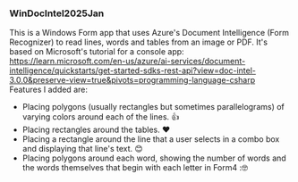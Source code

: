 ### WinDocIntel2025Jan
This is a Windows Form app that uses Azure's Document Intelligence (Form Recognizer) to read lines, words and tables from an image or PDF.  It's based on Microsoft's tutorial for a console app: https://learn.microsoft.com/en-us/azure/ai-services/document-intelligence/quickstarts/get-started-sdks-rest-api?view=doc-intel-3.0.0&preserve-view=true&pivots=programming-language-csharp  
Features I added are:
* Placing polygons (usually rectangles but sometimes parallelograms) of varying colors around each of the lines. 👍
* Placing rectangles around the tables. ❤️
* Placing a rectangle around the line that a user selects in a combo box and displaying that line's text. 😊
* Placing polygons around each word, showing the number of words and the words themselves that begin with each letter in Form4 :🤓
